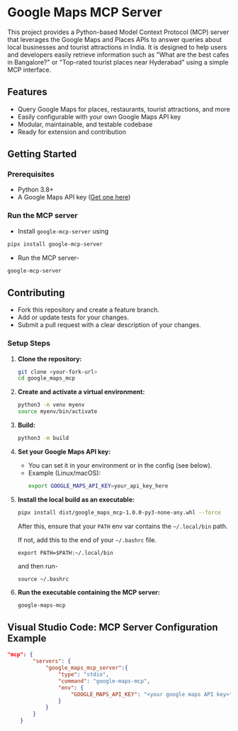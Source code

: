 # Google Maps MCP Server

This project provides a Python-based Model Context Protocol (MCP) server that leverages the Google Maps and Places APIs to answer queries about local businesses and tourist attractions in India. It is designed to help users and developers easily retrieve information such as "What are the best cafes in Bangalore?" or "Top-rated tourist places near Hyderabad" using a simple MCP interface.

## Features
- Query Google Maps for places, restaurants, tourist attractions, and more
- Easily configurable with your own Google Maps API key
- Modular, maintainable, and testable codebase
- Ready for extension and contribution

## Getting Started

### Prerequisites
- Python 3.8+
- A Google Maps API key ([Get one here](https://developers.google.com/maps/documentation/places/web-service/get-api-key))


### Run the MCP server
- Install `google-mcp-server` using
```bash
pipx install google-mcp-server
```

- Run the MCP server-
```bash
google-mcp-server
```

## Contributing
- Fork this repository and create a feature branch.
- Add or update tests for your changes.
- Submit a pull request with a clear description of your changes.

### Setup Steps
1. **Clone the repository:**
   ```bash
   git clone <your-fork-url>
   cd google_maps_mcp
   ```
2. **Create and activate a virtual environment:**
   ```bash
   python3 -m venv myenv
   source myenv/bin/activate
   ```
3. **Build:**
   ```bash
   python3 -m build
   ```
4. **Set your Google Maps API key:**
   - You can set it in your environment or in the config (see below).
   - Example (Linux/macOS):
     ```bash
     export GOOGLE_MAPS_API_KEY=your_api_key_here
     ```
5. **Install the local build as an executable:**
    ```bash
    pipx install dist/google_maps_mcp-1.0.0-py3-none-any.whl --force
    ```
    After this, ensure that your `PATH` env var contains the `~/.local/bin` path.

    If not, add this to the end of your `~/.bashrc` file.
    ```
    export PATH=$PATH:~/.local/bin
    ```
    and then run-
    ```
    source ~/.bashrc
    ```

6. **Run the executable containing the MCP server:**
   ```bash
   google-maps-mcp
   ```

## Visual Studio Code: MCP Server Configuration Example

```json
"mcp": {
        "servers": {
            "google_maps_mcp_server":{
                "type": "stdio",
                "command": "google-maps-mcp",
                "env": {
                    "GOOGLE_MAPS_API_KEY": "<your google maps API key>"
                }
            }
        }
    }
```